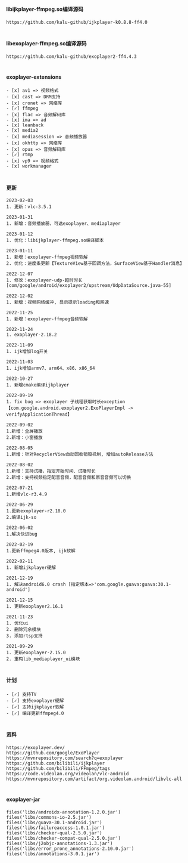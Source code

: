 #
#### libijkplayer-ffmpeg.so编译源码
```
https://github.com/kalu-github/ijkplayer-k0.8.8-ff4.0
```

#
#### libexoplayer-ffmpeg.so编译源码
```
https://github.com/kalu-github/exoplayer2-ff4.4.3
```

#
####  exoplayer-extensions
```
- [x] av1 => 视频格式
- [x] cast => DRM支持
- [x] cronet => 网络库
- [✓] ffmpeg
- [x] flac => 音频解码库
- [x] ima => ad
- [x] leanback
- [x] media2
- [x] mediasession => 音频播放器
- [x] okhttp => 网络库
- [x] opus => 音频解码库
- [✓] rtmp
- [x] vp9 => 视频格式
- [x] workmanager
```

#
#### 更新
```
2023-02-03
1. 更新：vlc-3.5.1
```
```
2023-01-31
1. 新增：音频播放器，可选exoplayer、mediaplayer
```
```
2023-01-12
1. 优化：libijkplayer-ffmpeg.so编译脚本
```
```
2023-01-11
1. 新增：exoplayer-ffmpeg视频软解
2. 优化：进度条更新【TextureView基于回调方法，SurfaceView基于Handler消息】
```
```
2022-12-07
1. 修改：exoplayer-udp-超时时长[com/google/android/exoplayer2/upstream/UdpDataSource.java-55]
```
```
2022-12-02
1. 新增：视频网络缓冲, 显示提示loading和网速
```
```
2022-11-25
1. 新增：exoplayer-ffmpeg音频软解
```
```
2022-11-24
1. exoplayer-2.18.2
```
```
2022-11-09
1. ijk增加log开关
```
```
2022-11-03
1. ijk增加armv7、arm64、x86、x86_64
```
```
2022-10-27
1. 新增cmake编译ijkplayer
```
```
2022-09-19
1. fix bug => exoplayer 子线程获取时长exception【com.google.android.exoplayer2.ExoPlayerImpl -> verifyApplicationThread】
```
```
2022-09-02
1.新增：全屏播放
2.新增：小窗播放
```
```
2022-08-05
1.新增：针对RecyclerView自动回收销毁机制, 增加autoRelease方法
```
```
2022-08-02
1.新增：支持试播，指定开始时间、试播时长
2.新增：支持视频指定配音音频，配音音频和原音音频可以切换
```
```
2022-07-21
1.新增vlc-r3.4.9
```
```
2022-06-29
1.更新exoplayer-r2.18.0
2.编译ijk-so
```
```
2022-06-02
1.解决快进bug
```
```
2022-02-19
1.更新ffmpeg4.0版本, ijk软解
```
```
2022-02-11
1. 新增ijkplayer硬解
```
```
2021-12-19
1. 解决android6.0 crash [指定版本=>'com.google.guava:guava:30.1-android']
```
```
2021-12-15
1. 更新exoplayer2.16.1
```
```
2021-11-23
1. 优化ui
2. 删除冗余模块
3. 添加rtsp支持
```
```
2021-09-29
1. 更新exoplayer-2.15.0
2. 重构lib_mediaplayer_ui模块
```

#
####  计划
```
- [✓] 支持TV
- [✓] 支持exoplayer硬解
- [✓] 支持ijkplayer软解
- [✓] 编译更新ffmpeg4.0
```

#
#### 资料
```
https://exoplayer.dev/
https://github.com/google/ExoPlayer
https://mvnrepository.com/search?q=exoplayer
https://github.com/bilibili/ijkplayer
https://github.com/bilibili/FFmpeg/tags
https://code.videolan.org/videolan/vlc-android
https://mvnrepository.com/artifact/org.videolan.android/libvlc-all
```

#
####  exoplayer-jar
```
files('libs/androidx-annotation-1.2.0.jar')
files('libs/commons-io-2.5.jar')
files('libs/guava-30.1-android.jar')
files('libs/failureaccess-1.0.1.jar')
files('libs/checker-qual-2.5.0.jar')
files('libs/checker-compat-qual-2.5.0.jar')
files('libs/j2objc-annotations-1.3.jar')
files('libs/error_prone_annotations-2.10.0.jar')
files('libs/annotations-3.0.1.jar')
```
